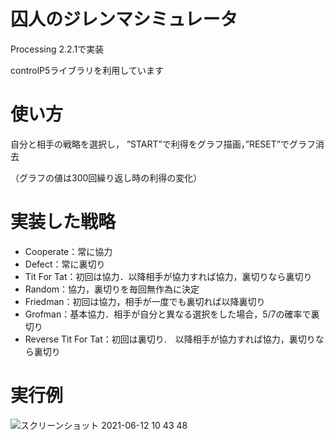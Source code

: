 # 囚人のジレンマシミュレータ

Processing 2.2.1で実装

controlP5ライブラリを利用しています

# 使い方
自分と相手の戦略を選択し，
”START”で利得をグラフ描画，”RESET”でグラフ消去

（グラフの値は300回繰り返し時の利得の変化）


# 実装した戦略
+ Cooperate：常に協力
+ Defect：常に裏切り
+ Tit For Tat：初回は協力．以降相手が協力すれば協力，裏切りなら裏切り
+ Random：協力，裏切りを毎回無作為に決定
+ Friedman：初回は協力，相手が一度でも裏切れば以降裏切り
+ Grofman：基本協力．相手が自分と異なる選択をした場合，5/7の確率で裏切り
+ Reverse Tit For Tat：初回は裏切り.　以降相手が協力すれば協力，裏切りなら裏切り


# 実行例
![スクリーンショット 2021-06-12 10 43 48](https://user-images.githubusercontent.com/52310645/121761590-b09dc180-cb6b-11eb-8673-fea9f8c2c514.png)
